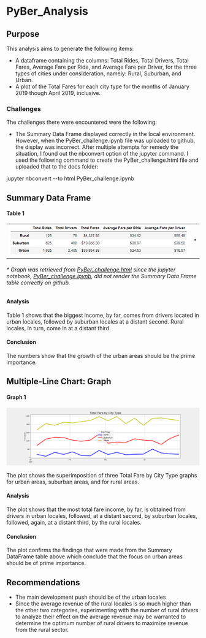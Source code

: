 # PyBer_Analysis

## Purpose

This analysis aims to generate the following items:

* A dataframe containing the columns: Total Rides, Total Drivers, Total Fares, Average Fare per Ride, and Average Fare per Driver, for the three types of cities under consideration, namely: Rural, Suburban, and Urban.
* A plot of the Total Fares for each city type for the months of January 2019 though April 2019, inclusive.

### Challenges

The challenges there were encountered were the following:

* The Summary Data Frame displayed correctly in the local environment. However, when the PyBer_challenge.ipynb file was uploaded to github, the display was incorrect. After multiple attempts for remedy the situation, I found out the nbconvert option of the jupyter command. I used the following command to create the PyBer_challenge.html file and uploaded that to the docs folder: 

jupyter nbconvert --to html PyBer_challenge.ipynb

## Summary Data Frame

#### Table 1
<table>
<tr>
<td>
<img src="pics/Summary_Data_Frame.PNG"/>
</td>
<td>
*
</td>
</tr>
</table>

###### * Graph was retrieved from <a href="https://selkhayri.github.io/PyBer_Analysis/PyBer_challenge.html">PyBer_challenge.html</a> since the jupyter notebook, <a href="https://github.com/selkhayri/PyBer_Analysis/blob/master/PyBer_challenge.ipynb">PyBer_challenge.ipynb</a>, did not render the Summary Data Frame table correctly on github.

#### Analysis

Table 1 shows that the biggest income, by far, comes from drivers located in urban locales, followed by suburban locales at a distant second. Rural locales, in turn, come in at a distant third. 

#### Conclusion

The numbers show that the growth of the urban areas should be the prime importance.

## Multiple-Line Chart: Graph

#### Graph 1

![](analysis/Total_Fare_by_City_Type.png)


The plot shows the superimposition of three Total Fare by City Type graphs for urban areas, suburban areas, and for rural areas. 

#### Analysis

The plot shows that the most total fare income, by far, is obtained from drivers in urban locales, followed, at a distant second, by suburban locales, followed, again, at a distant third, by the rural locales.  

#### Conclusion

The plot confirms the findings that were made from the Summary DataFrame table above which conclude that the focus on urban areas should be of prime importance.

## Recommendations

* The main development push should be of the urban locales
* Since the average revenue of the rural locales is so much higher than the other two categories, experimenting with the number of rural drivers to analyze their effect on the average revenue may be warranted to determine the optimum number of rural drivers to maximize revenue from the rural sector.